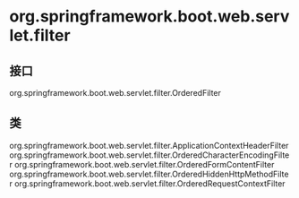 # org.springframework.boot.web.servlet.filter

## 接口

org.springframework.boot.web.servlet.filter.OrderedFilter

## 类

org.springframework.boot.web.servlet.filter.ApplicationContextHeaderFilter
org.springframework.boot.web.servlet.filter.OrderedCharacterEncodingFilter
org.springframework.boot.web.servlet.filter.OrderedFormContentFilter
org.springframework.boot.web.servlet.filter.OrderedHiddenHttpMethodFilter
org.springframework.boot.web.servlet.filter.OrderedRequestContextFilter




